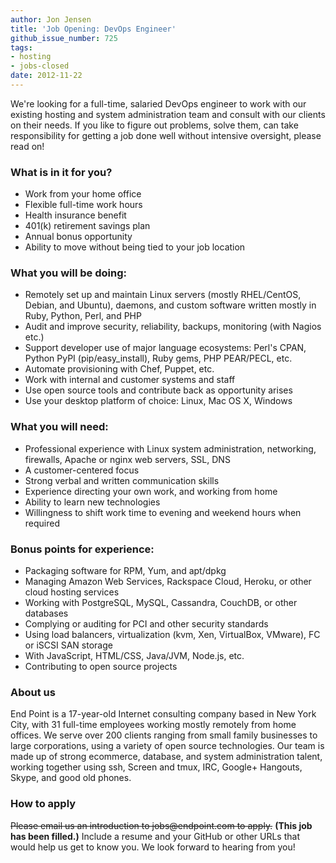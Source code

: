 ```yaml
---
author: Jon Jensen
title: 'Job Opening: DevOps Engineer'
github_issue_number: 725
tags:
- hosting
- jobs-closed
date: 2012-11-22
---
```


We're looking for a full-time, salaried DevOps engineer to work with our existing hosting and system administration team and consult with our clients on their needs. If you like to figure out problems, solve them, can take responsibility for getting a job done well without intensive oversight, please read on!

### What is in it for you?

- Work from your home office
- Flexible full-time work hours
- Health insurance benefit
- 401(k) retirement savings plan
- Annual bonus opportunity
- Ability to move without being tied to your job location

### What you will be doing:

- Remotely set up and maintain Linux servers (mostly RHEL/CentOS, Debian, and Ubuntu), daemons, and custom software written mostly in Ruby, Python, Perl, and PHP
- Audit and improve security, reliability, backups, monitoring (with Nagios etc.)
- Support developer use of major language ecosystems: Perl's CPAN, Python PyPI (pip/easy_install), Ruby gems, PHP PEAR/PECL, etc.
- Automate provisioning with Chef, Puppet, etc.
- Work with internal and customer systems and staff
- Use open source tools and contribute back as opportunity arises
- Use your desktop platform of choice: Linux, Mac OS X, Windows

### What you will need:

- Professional experience with Linux system administration, networking, firewalls, Apache or nginx web servers, SSL, DNS
- A customer-centered focus
- Strong verbal and written communication skills
- Experience directing your own work, and working from home
- Ability to learn new technologies
- Willingness to shift work time to evening and weekend hours when required

### Bonus points for experience:

- Packaging software for RPM, Yum, and apt/dpkg
- Managing Amazon Web Services, Rackspace Cloud, Heroku, or other cloud hosting services
- Working with PostgreSQL, MySQL, Cassandra, CouchDB, or other databases
- Complying or auditing for PCI and other security standards
- Using load balancers, virtualization (kvm, Xen, VirtualBox, VMware), FC or iSCSI SAN storage
- With JavaScript, HTML/CSS, Java/JVM, Node.js, etc.
- Contributing to open source projects

### About us

End Point is a 17-year-old Internet consulting company based in New York City, with 31 full-time employees working mostly remotely from home offices. We serve over 200 clients ranging from small family businesses to large corporations, using a variety of open source technologies. Our team is made up of strong ecommerce, database, and system administration talent, working together using ssh, Screen and tmux, IRC, Google+ Hangouts, Skype, and good old phones.

### How to apply

~~Please email us an introduction to jobs&#x40;endpoint.com to apply.~~
**(This job has been filled.)**
Include a resume and your GitHub or other URLs that would help us get to know you. We look forward to hearing from you!
